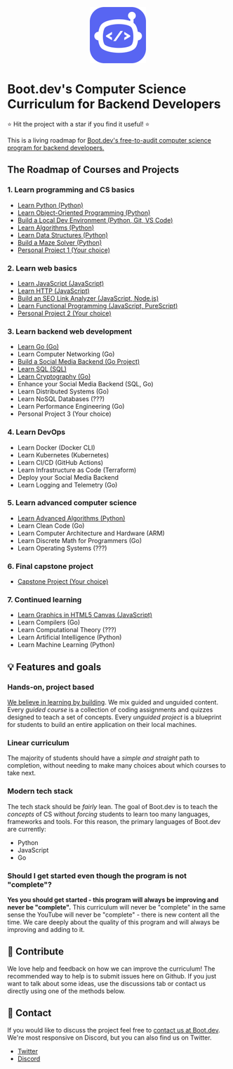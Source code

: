 <p align="center">
  <img width="128" src="logo.png">
</p>

# Boot.dev's Computer Science Curriculum for Backend Developers

⭐ Hit the project with a star if you find it useful! ⭐

This is a living roadmap for [Boot.dev's free-to-audit computer science program for backend developers.](https://boot.dev)

## The Roadmap of Courses and Projects

### 1. Learn programming and CS basics

* [Learn Python (Python)](https://boot.dev/learn/learn-python)
* [Learn Object-Oriented Programming (Python)](https://boot.dev/learn/learn-object-oriented-programming)
* [Build a Local Dev Environment (Python, Git, VS Code)](https://boot.dev/build/build-local-dev-environment-python)
* [Learn Algorithms (Python)](https://boot.dev/learn/learn-algorithms)
* [Learn Data Structures (Python)](https://boot.dev/learn/learn-data-structures)
* [Build a Maze Solver (Python)](https://boot.dev/build/maze-solver-python)
* [Personal Project 1 (Your choice)](https://boot.dev/build/personal-project-1)

### 2. Learn web basics

* [Learn JavaScript (JavaScript)](https://boot.dev/learn/learn-javascript)
* [Learn HTTP (JavaScript)](https://boot.dev/learn/learn-http)
* [Build an SEO Link Analyzer (JavaScript, Node.js)](https://boot.dev/build/link-analyzer)
* [Learn Functional Programming (JavaScript, PureScript)](https://boot.dev/learn/learn-functional-programming)
* [Personal Project 2 (Your choice)](https://boot.dev/build/personal-project-2)

### 3. Learn backend web development

* [Learn Go (Go)](https://boot.dev/learn/learn-golang)
* Learn Computer Networking (Go)
* [Build a Social Media Backend (Go Project)](https://boot.dev/build/social-media-backend-golang)
* [Learn SQL (SQL)](https://boot.dev/learn/learn-sql)
* [Learn Cryptography (Go)](https://boot.dev/learn/learn-cryptography)
* Enhance your Social Media Backend (SQL, Go)
* Learn Distributed Systems (Go)
* Learn NoSQL Databases (???)
* Learn Performance Engineering (Go)
* Personal Project 3 (Your choice)

### 4. Learn DevOps

* Learn Docker (Docker CLI)
* Learn Kubernetes (Kubernetes)
* Learn CI/CD (GitHub Actions)
* Learn Infrastructure as Code (Terraform)
* Deploy your Social Media Backend
* Learn Logging and Telemetry (Go)

### 5. Learn advanced computer science

* [Learn Advanced Algorithms (Python)](https://boot.dev/learn/learn-advanced-algorithms)
* Learn Clean Code (Go)
* Learn Computer Architecture and Hardware (ARM)
* Learn Discrete Math for Programmers (Go)
* Learn Operating Systems (???)

### 6. Final capstone project

* [Capstone Project (Your choice)](https://boot.dev/build/capstone-project)

### 7. Continued learning

* [Learn Graphics in HTML5 Canvas (JavaScript)](https://boot.dev/learn/learn-graphics-html5-canvas)
* Learn Compilers (Go)
* Learn Computational Theory (???)
* Learn Artificial Intelligence (Python)
* Learn Machine Learning (Python)

## 💡 Features and goals

### Hands-on, project based

[We believe in learning by building](https://blog.boot.dev/about). We mix guided and unguided content. Every *guided course* is a collection of coding assignments and quizzes designed to teach a set of concepts. Every *unguided project* is a blueprint for students to build an entire application on their local machines.

### Linear curriculum

The majority of students should have a *simple and straight* path to completion, without needing to make many choices about which courses to take next.

### Modern tech stack

The tech stack should be *fairly* lean. The goal of Boot.dev is to teach the *concepts* of CS without *forcing* students to learn too many languages, frameworks and tools. For this reason, the primary languages of Boot.dev are currently:

* Python
* JavaScript
* Go

### Should I get started even though the program is not "complete"?

**Yes you should get started - this program will always be improving and never be "complete".** This curriculum will never be "complete" in the same sense the YouTube will never be "complete" - there is new content all the time. We care deeply about the quality of this program and will always be improving and adding to it.


## 👏 Contribute

We love help and feedback on how we can improve the curriculum! The recommended way to help is to submit issues here on Github. If you just want to talk about some ideas, use the discussions tab or contact us directly using one of the methods below.

## 💬 Contact

If you would like to discuss the project feel free to [contact us at Boot.dev](https://blog.boot.dev/contact/). We're most responsive on Discord, but you can also find us on Twitter.

* [Twitter](https://twitter.com/bootdotdev)
* [Discord](https://discord.gg/EEkFwbv)
